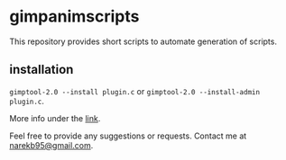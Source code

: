 # gimpanimscripts
This repository provides short scripts to automate generation of scripts.

## installation
`gimptool-2.0 --install plugin.c` or `gimptool-2.0 --install-admin plugin.c`.

More info under the [link](https://developer.gimp.org/writing-a-plug-in/1/index.html "GIMP Documentation").

Feel free to provide any suggestions or requests.
Contact me at narekb95@gmail.com.
